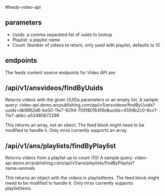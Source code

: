 #feeds-video-api

## parameters

- Uuids: a comma separated list of uuids to lookup
- Playlist: a playlist name
- Count: Number of videos to return, only used with playlist, defaults to 10

## endpoints

The feeds content source endpoints for Video API are:

## /api/v1/ansvideos/findByUuids

Returns videos with the given UUIDs parameters or an empty list.
A sample query: video-api.demo.arcpublishing.com/api/v1/ansvideos/findByUuids?uuids=db9862d6-be50-11e7-9294-705f80164f6e&uuids=4594b2c0-6cc1-11e7-abbc-a53480672286

This returns an array, not an obect. The feed block might need to be modified to handle it. Only mrss currently supports an array.

## /api/v1/ans/playlists/findByPlaylist

Returns videos from a playlist up to count (10)
A sample query: video-api.demo.arcpublishing.com/api/v1/ans/playlists/findByPlaylist?name=animals

This returns an object with the videos in playlistItems. The feed block might meed to be modified to handle it. Only mrss currently supports playlistItems.
